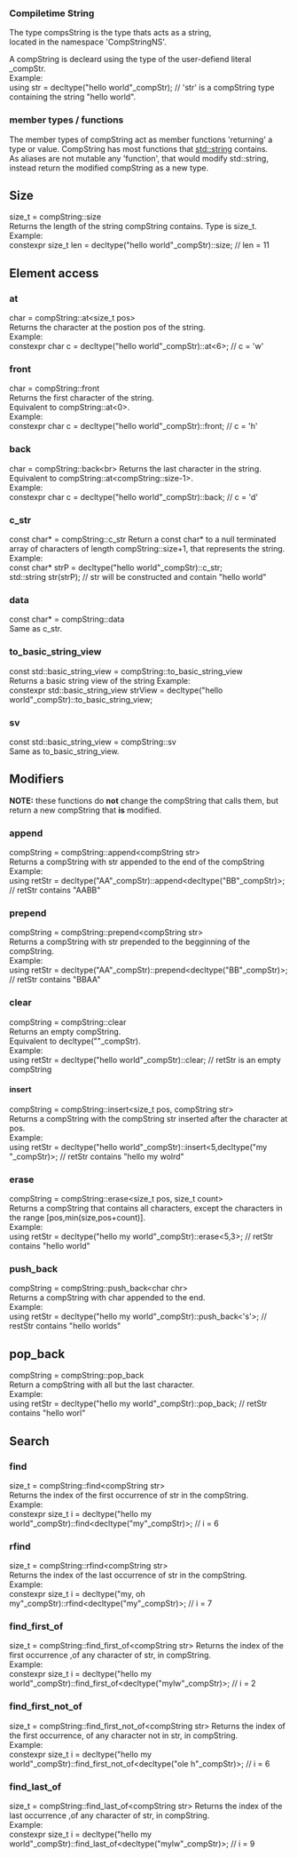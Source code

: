 ### Compiletime String

The type compsString is the type thats acts as a string,<br>
located in the namespace 'CompStringNS'.<br>

A compString is decleard using the type of the user-defiend literal _compStr.<br>
Example:<br>
using str = decltype("hello world"_compStr); // 'str' is  a compString type containing the string "hello world".<br>

### member types / functions
The member types of compString act as member functions 'returning' a type or value.
CompString has most functions that [std::string](https://en.cppreference.com/w/cpp/string/basic_string) contains.<br>
As aliases are not mutable any 'function', that would modify std::string, instead return the modified compString as a new type.<br>

## Size
size_t = compString::size<br>
Returns the length of the string compString contains. Type is size_t.<br>
Example:<br>
constexpr size_t len = decltype("hello world"_compStr)::size; // len = 11<br>

## Element access

### at 
char = compString::at\<size_t pos><br>
Returns the character at the postion pos of the string.<br>
Example:<br>
constexpr char c = decltype("hello world"_compStr)::at<6>; // c = 'w'<br>

### front
char = compString::front<br>
Returns the first character of the string.<br>
Equivalent to compString::at\<0>.<br>
Example:<br>
constexpr char c = decltype("hello world"_compStr)::front; // c = 'h'<br>

### back
char = compString::back\<br>
Returns the last character in the string.<br>
Equivalent to compString::at\<compString::size-1>.<br>
Example:<br>
constexpr char c = decltype("hello world"_compStr)::back; // c = 'd'<br>

### c_str
const char* = compString::c_str
Return a const char* to a null terminated array of characters of length compString::size+1, that represents the string.<br>
Example:<br>
const char* strP =  decltype("hello world"_compStr)::c_str;<br>
std::string str(strP); // str will be constructed and contain "hello world"<br>

### data
const char* = compString::data<br>
Same as c_str.<br>

### to_basic_string_view
const std::basic_string_view = compString::to_basic_string_view<br>
Returns a basic string view of the string
Example:<br>
constexpr std::basic_string_view strView = decltype("hello world"_compStr)::to_basic_string_view;<br>

### sv
const std::basic_string_view = compString::sv<br>
Same as to_basic_string_view.<br>

## Modifiers
__NOTE:__ these functions do __not__ change the compString that calls them, but return a new compString that __is__ modified.<br>

### append
compString = compString::append\<compString str><br>
Returns a compString with str appended to the end of the compString<br>
Example:<br>
using retStr = decltype("AA"_compStr)::append\<decltype("BB"_compStr)>; // retStr contains "AABB"

### prepend
compString = compString::prepend\<compString str><br>
Returns a compString with str prepended to the begginning of the compString.<br>
Example:<br>
using retStr = decltype("AA"_compStr)::prepend\<decltype("BB"_compStr)>; // retStr contains "BBAA"

### clear
compString = compString::clear<br>
Returns an empty compString.<br>
Equivalent to decltype(""_compStr).<br>
Example:<br>
using retStr = decltype("hello world"_compStr)::clear; // retStr is an empty compString

#### insert
compString = compString::insert\<size_t pos, compString str><br>
Returns a compString with the compString str inserted after the character at pos.<br>
Example:<br>
using retStr =  decltype("hello world"_compStr)::insert<5,decltype("my "_compStr)>; // retStr contains "hello my wolrd"<br>

### erase
compString = compString::erase\<size_t pos, size_t count><br>
Returns a compString that contains all characters, except the characters in the range \[pos,min(size,pos+count)].<br>
Example:<br>
using retStr = decltype("hello my world"_compStr)::erase<5,3>; // retStr contains "hello world"<br>

### push_back
compString = compString::push_back\<char chr><br>
Returns a compString with char appended to the end.<br>
Example:<br>
using retStr = decltype("hello my world"_compStr)::push_back<'s'>; // restStr contains "hello worlds"<br>

## pop_back
compString = compString::pop_back<br>
Return a compString with all but the last character.<br>
Example:<br>
using retStr = decltype("hello my world"_compStr)::pop_back; // retStr contains "hello worl"<br>

## Search

### find
size_t = compString::find\<compString str><br>
Returns the index of the first occurrence of str in the compString.<br>
Example:<br>
constexpr size_t i =  decltype("hello my world"_compStr)::find\<decltype("my"_compStr)>; // i = 6

### rfind 
size_t = compString::rfind\<compString str><br>
Returns the index of the last occurrence of str in the compString.<br>
Example:<br>
constexpr size_t i =  decltype("my, oh my"_compStr)::rfind\<decltype("my"_compStr)>; // i = 7

### find_first_of
size_t = compString::find_first_of\<compString str>
Returns the index of the first occurrence ,of any character of str, in compString.<br>
Example:<br>
constexpr size_t i = decltype("hello my world"_compStr)::find_first_of\<decltype("mylw"_compStr)>; // i = 2

### find_first_not_of
size_t = compString::find_first_not_of\<compString str>
Returns the index of the first occurrence, of any character not in str, in compString.<br>
Example:<br>
constexpr size_t i = decltype("hello my world"_compStr)::find_first_not_of\<decltype("ole h"_compStr)>; // i = 6

### find_last_of
size_t = compString::find_last_of\<compString str>
Returns the index of the last occurrence ,of any character of str, in compString.<br>
Example:<br>
constexpr size_t i = decltype("hello my world"_compStr)::find_last_of\<decltype("mylw"_compStr)>; // i = 9
